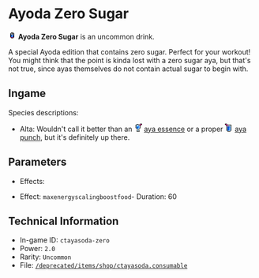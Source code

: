 # Ayoda Zero Sugar

<img src="https://raw.githubusercontent.com/Ceterai/Enternia/main/deprecated/items/shop/ctayasoda.png" alt="Ayoda Zero Sugar icon" loading="lazy" height=16px width="auto" /> **Ayoda Zero Sugar** is an uncommon drink.

A special Ayoda edition that contains zero sugar. Perfect for your workout!  
You might think that the point is kinda lost with a zero sugar aya, but that's not true, since ayas themselves do not contain actual sugar to begin with.

## Ingame

Species descriptions:

- Alta: Wouldn't call it better than an <img src="https://raw.githubusercontent.com/Ceterai/Enternia/main/items/generic/food/tier1/ct_aya_fresh.png" alt="Aya Essence icon" loading="lazy" height=16px width="auto" /> [aya essence](https://ceterai.github.io/MyEnternia/Wiki/AyaEssence) or a proper <img src="https://raw.githubusercontent.com/Ceterai/Enternia/main/items/generic/food/tier3/ct_aya_punch.png" alt="Aya Punch icon" loading="lazy" height=16px width="auto" /> [aya punch](https://ceterai.github.io/MyEnternia/Wiki/AyaPunch), but it's definitely up there.

## Parameters

- Effects: 

- Effect: `maxenergyscalingboostfood`- Duration: 60

## Technical Information

- In-game ID: `ctayasoda-zero`
- Power: `2.0`
- Rarity: `Uncommon`
- File: [`/deprecated/items/shop/ctayasoda.consumable`](https://github.com/Ceterai/Enternia/blob/main/deprecated/items/shop/ctayasoda.consumable)
